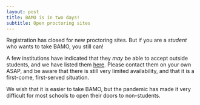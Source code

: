 ```yaml
---
layout: post
title: BAMO is in two days!
subtitle: Open proctoring sites
---
```


Registration has closed for new proctoring sites.  But if you are a *student* who wants to take BAMO, you still can! 

A few institutions have indicated that they *may* be able to accept outside students, and we have
listed them [here](https://docs.google.com/spreadsheets/d/1VH8YX5ks0XkdwAcdIodftHfFOaErFbCyAp0mY-RIaL8/edit?usp=sharing). 
Please contact them on your own ASAP, and be aware that there is still very limited availability, 
and that it is a first-come, first-served situation. 

We wish that it is easier to take BAMO, but the pandemic has made it very difficult for most schools to open their doors to non-students.
